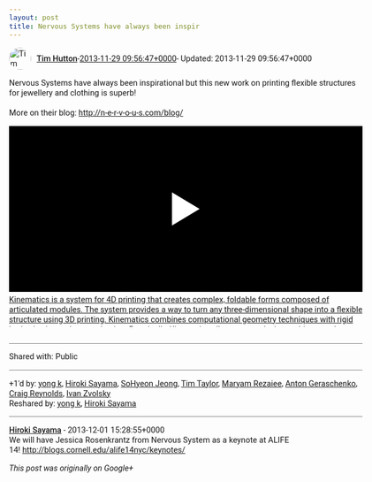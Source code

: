 ```yaml
---
layout: post
title: Nervous Systems have always been inspir
---
```


<html><head><meta charset="utf-8"><title>Nervous Systems have always been inspirational but this new work on printing ...</title><style>body {font: 11pt Roboto, Arial, sans-serif; max-width: 640px; margin: 24px;}.author-photo {border-radius: 50%; margin-right: 10px; width: 40px;}.author {font-weight: 500;}.main-content {margin: 15px 0 15px;}.post-title {font-weight: bold;}.location {display: block; margin-top: 15px;}.location img {float: left; margin-right: 5px; width: 20px;}.media-link {display: inline-block; max-width: 100%; vertical-align: top;}.media-link p {margin-top: 5px; max-height: 4em; overflow: scroll;}.media {max-height: 100vh; max-width: 100%;}.video-placeholder {background: black; display: flex; height: 300px; max-width: 100%; width: 640px;}.play-icon {border-bottom: 30px solid transparent; border-left: 50px solid white; border-top: 30px solid transparent; color: white; margin: auto;}.album {max-height: 800px; overflow: scroll; width: calc(100vw - 48px);}.album .media-link {margin-right: 5px; max-width: 250px;}.album .media {max-height: 250px;}.link-embed {border-top: 1px solid lightgrey; display: block; margin-top: 20px;}.link-embed img {max-width: 100%;}.inline-link-embed {display: block;}.inline-link-embed img {vertical-align: middle;}.link-title {display: inline-block; font-size: medium; font-weight: 300; padding-left: 1em;}.reshare-attribution {display: block; font-weight: bold; margin-bottom: 10px;}.poll-image {margin-bottom: 5px; max-height: 300px; max-width: 500px;}.poll-choice {align-items: center; display: flex; margin-bottom: 5px; max-width: 500px;}.poll-choice-percentage {background-color: lightblue; height: 100%; left: 0; position: absolute; z-index: -1;}.poll-choice-selected {margin-right: 5px;}.poll-choice-results {border: 1px solid lightgray; border-radius: 5px; display: flex; line-height: 40px; overflow: hidden; padding: 0 8px; position: relative;}.poll-choice-results, .poll-choice-description {flex-grow: 1; margin-right: 10px;}.poll-choice-image {width: 100%;}.poll-choice-image, .poll-choice-image img {max-height: 40px; max-width: 100px;}.poll-choice-votes {max-height: 100px; overflow: auto;}.plus-entity-embed {color: black; display: block; text-decoration: none;}.plus-entity-embed-cover-photo {max-height: 300px; max-width: 100%;}.plus-entity-embed-info {padding: 0 1em 1em;}.plus-entity-embed-info h2 {font-weight: 500; margin: 10px 0;}.plus-entity-embed-info p {font-size: small; margin: 0;}.collection-owner-avatar {border-radius: 50%; border: 2px solid white; height: 40px; margin-top: -22px;}.visibility {padding: 1em 0; border-top: 1px solid grey;}.post-activity {padding: 1em 0; border-top: 1px solid grey;}.comments {border-top: 1px solid gray; padding-top: 1em;}.comment + .comment {margin-top: 1em;}.comment .media-link, .comment .inline-link-embed {margin-top: 5px;}</style></head><body><div style="margin-bottom:1em;"><div style="display:flex; align-items:center"><img class="author-photo" src="https://lh4.googleusercontent.com/-epo4ZZKNqEw/AAAAAAAAAAI/AAAAAAAAVSU/qu3LpcHEnoQ/s64-c/photo.jpg" alt="Tim Hutton"><a href="https://plus.google.com/+TimHutton" target="_blank" class="author">Tim Hutton</a> - <a target="_blank" href="https://plus.google.com/+TimHutton/posts/UVKQjxGQw5e">2013-11-29 09:56:47+0000</a><span> - Updated: 2013-11-29 09:56:47+0000</span></div><div class="main-content">Nervous Systems have always been inspirational but this new work on printing flexible structures for jewellery and clothing is superb!<br><br>More on their blog: <a rel="nofollow" target="_blank" href="http://n-e-r-v-o-u-s.com/blog/" class="ot-anchor bidi_isolate" jslog="10929; track:click" dir="ltr">http://n-e-r-v-o-u-s.com/blog/</a></div><a href="http://vimeo.com/nervoussystem/kinematics" target="_blank" class="media-link"><div class="video-placeholder" title="Kinematics is a system for 4D printing that creates complex, foldable forms composed of articulated modules. The system provides a way to turn any three-dimensional shape into a flexible structure using 3D printing. Kinematics combines computational geometry techniques with rigid body physics and customization. Practically, Kinematics allows us to take large objects and compress them down for 3D printing through simulation. It also enables the production of intricately patterned wearables that conform flexibly to the body. more information at n-e-r-v-o-u-s.com/blog/?p=4467 music is &quot;Aalborg Pulse&quot; by Candlegravity"><span class="play-icon"></span></div><p>Kinematics is a system for 4D printing that creates complex, foldable forms composed of articulated modules. The system provides a way to turn any three-dimensional shape into a flexible structure using 3D printing. Kinematics combines computational geometry techniques with rigid body physics and customization. Practically, Kinematics allows us to take large objects and compress them down for 3D printing through simulation. It also enables the production of intricately patterned wearables that conform flexibly to the body. more information at n-e-r-v-o-u-s.com/blog/?p=4467 music is &quot;Aalborg Pulse&quot; by Candlegravity</p></a></div><div class="visibility">Shared with: Public</div><div class="post-activity"><div class="plus-oners">+1'd by: <a href="https://plus.google.com/103443652213252039442">yong k</a>, <a href="https://plus.google.com/108656957140823938500">Hiroki Sayama</a>, <a href="https://plus.google.com/+SoHyeonJeong">SoHyeon Jeong</a>, <a href="https://plus.google.com/+TimTaylorUK">Tim Taylor</a>, <a href="https://plus.google.com/100069729384936066460">Maryam Rezaiee</a>, <a href="https://plus.google.com/+AntonGeraschenko">Anton Geraschenko</a>, <a href="https://plus.google.com/+CraigReynolds">Craig Reynolds</a>, <a href="https://plus.google.com/110973063220214963934">Ivan Zvolsky</a></div><div class="resharers">Reshared by: <a href="https://plus.google.com/103443652213252039442">yong k</a>, <a href="https://plus.google.com/108656957140823938500">Hiroki Sayama</a></div></div><div class="comments"><div class="comment"><a target="_blank" href="https://plus.google.com/108656957140823938500" class="author">Hiroki Sayama</a><span class="time"> - 2013-12-01 15:28:55+0000</span><div class="comment-content">We will have Jessica Rosenkrantz from Nervous System as a keynote at ALIFE 14! <a rel="nofollow" target="_blank" href="http://blogs.cornell.edu/alife14nyc/keynotes/" class="ot-anchor bidi_isolate" jslog="10929; track:click" dir="ltr">http://blogs.cornell.edu/alife14nyc/keynotes/</a></div></div></div></body></html>

<i>This post was originally on Google+</i>